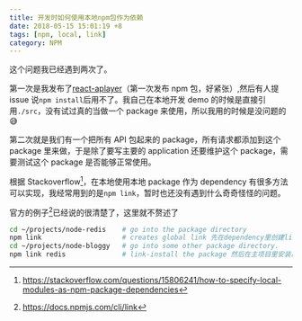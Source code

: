 ```yaml
---
title: 开发时如何使用本地npm包作为依赖
date: 2018-05-15 15:01:19 +8
tags: [npm, local, link]
category: NPM
---
```


这个问题我已经遇到两次了。

第一次是我发布了[react-aplayer](https://github.com/MoePlayer/react-aplayer)（第一次发布 npm 包，好紧张）,然后有人提 issue 说`npm install`后用不了。我自己在本地开发 demo 的时候是直接引用`./src`，没有试过真的当做一个 package 来使用，所以我用的时候是没问题的 😅

第二次就是我们有一个把所有 API 包起来的 package，所有请求都添加到这个 package 里来做，于是除了要写主要的 application 还要维护这个 package，需要测试这个 package 是否能够正常使用。

根据 Stackoverflow[^1]，在本地使用本地 package 作为 dependency 有很多方法可以实现，我经常用到的是`npm link`，暂时也还没有遇到什么奇奇怪怪的问题。

官方的例子[^2]已经说的很清楚了，这里就不赘述了

```bash
cd ~/projects/node-redis    # go into the package directory
npm link                    # creates global link 先在dependency里创建link
cd ~/projects/node-bloggy   # go into some other package directory.
npm link redis              # link-install the package 然后在主项目里安装已连接的dependency
```

[^1]: https://stackoverflow.com/questions/15806241/how-to-specify-local-modules-as-npm-package-dependencies
[^2]: https://docs.npmjs.com/cli/link
